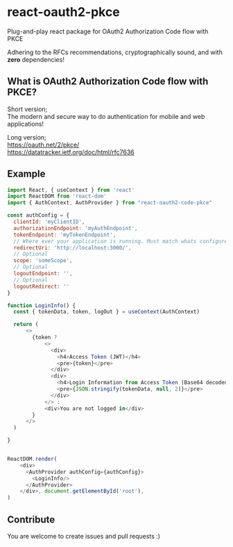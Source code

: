 # react-oauth2-pkce

Plug-and-play react package for OAuth2 Authorization Code flow with PKCE

Adhering to the RFCs recommendations, cryptographically sound, and with __zero__ dependencies!  

## What is OAuth2 Authorization Code flow with PKCE?

Short version;  
The modern and secure way to do authentication for mobile and web applications!

Long version;  
<https://oauth.net/2/pkce/>  
<https://datatracker.ietf.org/doc/html/rfc7636>

## Example

```javascript
import React, { useContext } from 'react'
import ReactDOM from 'react-dom'
import { AuthContext, AuthProvider } from "react-oauth2-code-pkce"

const authConfig = {
  clientId: 'myClientID',
  authorizationEndpoint: 'myAuthEndpoint',
  tokenEndpoint: 'myTokenEndpoint',
  // Where ever your application is running. Must match whats configured in authorization server
  redirectUri: 'http://localhost:3000/',
  // Optional
  scope: 'someScope',
  // Optional
  logoutEndpoint: '',
  // Optional
  logoutRedirect: ''
}

function LoginInfo() {
  const { tokenData, token, logOut } = useContext(AuthContext)

  return (
      <>
        {token ?
            <>
              <div>
                <h4>Access Token (JWT)</h4>
                <pre>{token}</pre>
              </div>
              <div>
                <h4>Login Information from Access Token (Base64 decoded JWT)</h4>
                <pre>{JSON.stringify(tokenData, null, 2)}</pre>
              </div>
            </> :
            <div>You are not logged in</div>
        }
      </>
  )

}


ReactDOM.render(
    <div>
      <AuthProvider authConfig={authConfig}>
        <LoginInfo/>
      </AuthProvider>
    </div>, document.getElementById('root'),
)
```

## Contribute

You are welcome to create issues and pull requests :)
